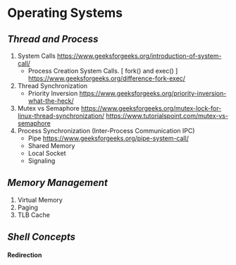 # Operating Systems

## *Thread and Process*
1. System Calls
https://www.geeksforgeeks.org/introduction-of-system-call/
    * Process Creation System Calls. [ fork() and exec() ]
https://www.geeksforgeeks.org/difference-fork-exec/
2. Thread Synchronization
    * Priority Inversion
https://www.geeksforgeeks.org/priority-inversion-what-the-heck/
3. Mutex vs Semaphore
https://www.geeksforgeeks.org/mutex-lock-for-linux-thread-synchronization/
https://www.tutorialspoint.com/mutex-vs-semaphore
4. Process Synchronization (Inter-Process Communication IPC)
    * Pipe https://www.geeksforgeeks.org/pipe-system-call/
    * Shared Memory
    * Local Socket 
    * Signaling

## *Memory Management*
1. Virtual Memory
2. Paging
3. TLB Cache

## *Shell Concepts*
#### Redirection